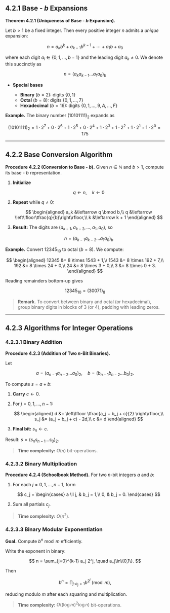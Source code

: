 ## 4.2.1 Base - $b$ Expansions

**Theorem 4.2.1 (Uniqueness of Base - $b$ Expansion).**

Let $b>1$ be a fixed integer. Then every positive integer $n$ admits a *unique* expansion:

$$
 n = a_k b^k + a_{k-1} b^{k-1} + \cdots + a_1 b + a_0
$$

where each digit $a_i \in \{0,1,\dots,b-1\}$ and the leading digit $a_k \neq 0$. We denote this succinctly as

$$
 n = (a_k a_{k-1} \dots a_1 a_0)_b
$$

* **Special bases**

  * **Binary** ($b=2$): digits $\{0,1\}$
  * **Octal** ($b=8$): digits $\{0,1,\dots,7\}$
  * **Hexadecimal** ($b=16$): digits $\{0,1,\dots,9,A,\dots,F\}$

**Example.** The binary number $(10101111)_2$ expands as

$$
 (10101111)_2 = 1\cdot2^7 + 0\cdot2^6 + 1\cdot2^5 + 0\cdot2^4 + 1\cdot2^3 + 1\cdot2^2 + 1\cdot2^1 + 1\cdot2^0 = 175
$$

---

## 4.2.2 Base Conversion Algorithm

**Procedure 4.2.2 (Conversion to Base - $b$).** Given $n\in\mathbb{N}$ and $b>1$, compute its base - $b$ representation.

1. **Initialize**

   $$
   q \leftarrow n,
   \quad k \leftarrow 0
   $$

2. **Repeat** while $q \neq 0$:

   $$
   \begin{aligned}
   a_k &\leftarrow q \bmod b,\\
   q   &\leftarrow \left\lfloor\tfrac{q}{b}\right\rfloor,\\
   k   &\leftarrow k + 1
   \end{aligned}
   $$

3. **Result:** The digits are $(a_{k-1},a_{k-2},\dots,a_1,a_0)$, so

   $$
   n = (a_{k-1} a_{k-2} \dots a_1 a_0)_b
   $$

**Example.** Convert $12345_{10}$ to octal ($b=8$). We compute:

$$
\begin{aligned}
12345 &= 8 \times 1543 + 1,\\
1543  &= 8 \times 192  + 7,\\
192   &= 8 \times 24   + 0,\\
24    &= 8 \times 3    + 0,\\
3     &= 8 \times 0    + 3.
\end{aligned}
$$

Reading remainders bottom-up gives

$$
12345_{10} = (30071)_8
$$

> **Remark.** To convert between binary and octal (or hexadecimal), group binary digits in blocks of 3 (or 4), padding with leading zeros.

---

## 4.2.3 Algorithms for Integer Operations

### 4.2.3.1 Binary Addition

**Procedure 4.2.3 (Addition of Two $n$-Bit Binaries).**

Let

$$
 a = (a_{n-1} a_{n-2} \dots a_0)_2,
 \quad
 b = (b_{n-1} b_{n-2} \dots b_0)_2.
$$

To compute $s = a + b$:

1. **Carry** $c \leftarrow 0$.

2. For $j = 0,1,\dots,n-1$:

   $$
   \begin{aligned}
   d   &= \left\lfloor \tfrac{a_j + b_j + c}{2} \right\rfloor,\\
   s_j &= (a_j + b_j + c) - 2d,\\
   c   &= d
   \end{aligned}
   $$

3. **Final bit:** $s_n \leftarrow c$.

Result: $s = (s_n s_{n-1}\dots s_0)_2$.

> **Time complexity:** $O(n)$ bit-operations.

### 4.2.3.2 Binary Multiplication

**Procedure 4.2.4 (Schoolbook Method).** For two $n$-bit integers $a$ and $b$:

1. For each $j=0,1,\dots,n-1$, form

   $$
   c_j = \begin{cases}
     a \ll j, & b_j = 1,\\
     0,        & b_j = 0.
   \end{cases}
   $$

2. Sum all partials $c_j$.

> **Time complexity:** $O(n^2)$.

### 4.2.3.3 Binary Modular Exponentiation

**Goal.** Compute $b^n \bmod m$ efficiently.

Write the exponent in binary:

$$
 n = \sum_{j=0}^{k-1} a_j 2^j,
 \quad a_j\in\{0,1\}.
$$

Then

$$
 b^n = \prod_{j:\,a_j=1} b^{2^j} \pmod{m},
$$

reducing modulo $m$ after each squaring and multiplication.

> **Time complexity:** $O((\log m)^2 \log n)$ bit-operations.
